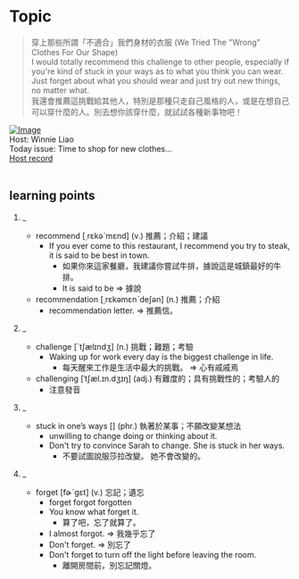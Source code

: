 # Topic

> 穿上那些所謂「不適合」我們身材的衣服 (We Tried The "Wrong" Clothes For Our Shape) <br>
> I would totally recommend this challenge to other people, especially if you're kind of stuck in your ways as to what you think you can wear. Just forget about what you should wear and just try out new things, no matter what. <br>
> 我還會推薦這挑戰給其他人，特別是那種只走自己風格的人，或是在想自己可以穿什麼的人。別去想你該穿什麼，就試試各種新事物吧！ <br>

[![Image](https://cdn.voicetube.com/assets/thumbnails/Nzh25dH7D6Q.jpg)](https://www.youtube.com/embed/Nzh25dH7D6Q?rel=0&showinfo=0&cc_load_policy=0&controls=1&autoplay=1&iv_load_policy=3&playsinline=1&wmode=transparent&start=313&end=324&enablejsapi=1&origin=https://tw.voicetube.com&widgetid=1)<br>
Host: Winnie Liao
<br>Today issue: Time to shop for new clothes...
<br>
[Host record](https://cdn.voicetube.com/tmp/everyday_records/callmeboss901/2413.mp3)
<br><br>
## learning points
1. _
	* recommend [͵rɛkəˋmɛnd] (v.) 推薦；介紹；建議
		- If you ever come to this restaurant, I recommend you try to steak, it is said to be best in town.
			+ 如果你來這家餐廳，我建議你嘗試牛排，據說這是城鎮最好的牛排。
			+ It is said to be => 據說
	* recommendation [͵rɛkəmɛnˋdeʃən] (n.) 推薦；介紹
		- recommendation letter. => 推薦信。

2. _
	* challenge [ˋtʃælɪndʒ] (n.) 挑戰；難題；考驗
		- Waking up for work every day is the biggest challenge in life.
			+ 每天醒來工作是生活中最大的挑戰。 => 心有戚戚焉
	* challenging [ˈtʃæl.ɪn.dʒɪŋ] (adj.) 有難度的；具有挑戰性的；考驗人的
		- 注意發音

3. _
	* stuck in one’s ways [] (phr.) 執著於某事；不願改變某想法
		- unwilling to change doing or thinking about it.
		- Don't try to convince Sarah to change. She is stuck in her ways.
			- 不要試圖說服莎拉改變。 她不會改變的。

4. _
	* forget [fɚˋgɛt] (v.) 忘記；遺忘
		- forget forgot forgotten
		- You know what forget it.
			+ 算了吧，忘了就算了。
		- I almost forgot. => 我幾乎忘了
		- Don't forget. => 別忘了
		- Don't forget to turn off the light before leaving the room.
			- 離開房間前，別忘記關燈。
